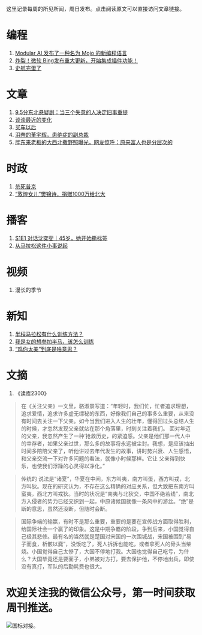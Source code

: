 这里记录每周的所见所闻，周日发布。点击阅读原文可以直接访问文章链接。

# 编程
1. [Modular AI 发布了一种名为 Mojo 的新编程语言](https://mp.weixin.qq.com/s/6p3FNpr5WB2B-AHjqSesYw)
2. [炸裂！微软 Bing发布重大更新，开始集成插件功能！](https://mp.weixin.qq.com/s/02Jflm09r7KNwWye55RMaw)
3. [史航完蛋了](https://mp.weixin.qq.com/s/BIMjT8AsS-A5qqmjCAn7VQ)

# 文章
1. [9.5分东北悬疑剧：当三个失意的人决定旧事重提](https://mp.weixin.qq.com/s/43xA1LkEYGyhwYAzaIDlSw)
2. [谈谈最近的变化](https://mp.weixin.qq.com/s/jMoyawsjdBhftReEF0XvDQ)
3. [买车以后](https://mp.weixin.qq.com/s/K_Jgp1-pWPjzZp5j15kFgA)
4. [泪奔的董宇辉，患绝症的副总裁](https://mp.weixin.qq.com/s/TztTn6jq9IlLFB7khNiLSg)
5. [胖东来老板的大西北撒野照曝光，网友惊呼：原来富人也是分层次的](https://mp.weixin.qq.com/s/OFYbxhW9P2fNufRBTTgnbw)

# 时政
1. [杀死普京](https://mp.weixin.qq.com/s/VDWc2-7CeKH-qwcmG3GyWw)
2. [“敦煌女儿”樊锦诗，捐赠1000万给北大](https://mp.weixin.qq.com/s/fMXsmfbqO6YhZofpfiWRaA)

# 播客
1. [S1E1 对话沈奕斐｜45岁，她开始撕标签](https://www.xiaoyuzhoufm.com/episode/625f7050863e391d2cdafd28?s=eyJ1IjogIjVlN2ZlY2MyMWJmYmJjM2RhZDgzNmNjNCJ9)
2. [从马拉松这件小事说起](https://www.xiaoyuzhoufm.com/episode/642c3b7f66e4c00c6a3690bc?s=eyJ1IjogIjVlN2ZlY2MyMWJmYmJjM2RhZDgzNmNjNCJ9)

# 视频
1. 漫长的季节

# 新知
1. [半程马拉松有什么训练方法？](https://www.zhihu.com/question/294067328/answer/527624690)
2. [我是女的想参加半马，该怎么训练](https://www.zhihu.com/question/35584757/answer/63548564)
3. [“鸡你太美”到底是啥意思？](https://mp.weixin.qq.com/s/U2dFWttwRq8RrPhOZaPPLA)

# 文摘
1. 《读库2300》
> 在《关注父亲》一文里，骆淑景写道：“年轻时，我们忙，忙者追求理想，追求爱情，追求许多虚无缥秘的东西，好像我们自己的事多么重要，从来没有时间去关注一下父亲。如今当我们进入人生的壮年，懂得回过头总结人生的时候，才忽然发现父亲就站在那个角落里，时刻关注着我们。 面对年迈的父亲，我忽然产生了一种‘抢救历史，的紧迫感。父亲是他们那一代人中的幸存者，如果父亲过世，那么多的故事将永远被尘封。我想，是应该抽出时间多陪陪父亲了，听他讲过去年代发生的故事，讲时势兴衰、人生感悟，和父亲交流一下对许多问题的看法，就像小时候那样。它让 父亲得到快乐，也使我们浮躁的心灵得以净化。” 

> 传统的 说法是“诸夏”，华夏在中间，东方叫夷，南方叫蛋，西方叫戎，北方叫狄。现在的研究认为，不存在这么精确的对应关系，但大致把东南方叫蛮夷，西北方叫戎狄。当时的状况是“南夷与北狄交，中国不绝若线”，南北方入侵者的势力已经交织到一起，中原诸候国就像一条风中的游丝。“绝”是断的意思，虽然还没断，但随时会断。 

> 国际争端的输赢，有时不是那么重要，重要的是要在宣传战方面取得胜利，给国际社会一个赢了的印象。这是中期争霸的阶段，争到后来，小国觉得自己极其悲修。最有名的当然就是楚国对宋国的一次围城战，宋国被围到“易子而食，析骸以爨”，没饭吃了，死人拆拆也能吃，或者拿死人的骨头当柴烧。小国觉得自己太慘了，大国不停地打我。大国也觉得自己吃亏，为什么？大国毕竟还是要面子，小弟被对方打，要去保护他，不停地出兵，即使没有真打，军队的后勤耗费也很大。

# 欢迎关注我的微信公众号，第一时间获取周刊推送。
![](https://files.catbox.moe/s0g0p6.png)国标对接。